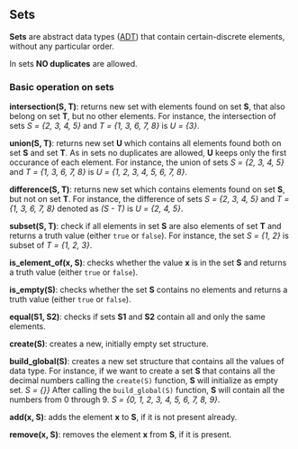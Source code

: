 ## Sets

**Sets** are abstract data types ([ADT](https://en.wikipedia.org/wiki/Abstract_data_type)) that contain certain-discrete elements, without any particular order. 

In sets **NO duplicates** are allowed.

### Basic operation on sets

**intersection(S, T)**: returns new set with elements found on set **S**, that also belong on set **T**, but no other elements. For instance, the intersection of sets  *S = {2, 3, 4, 5}*  and *T = {1, 3, 6, 7, 8}* is *U = {3}*.

**union(S, T)**: returns new set **U** which contains all elements found both on set **S** and set **T**. As in sets no duplicates are allowed, **U** keeps only the first occurance of each element. For instance, the union of sets *S = {2, 3, 4, 5}* and *T = {1, 3, 6, 7, 8}* is *U = {1, 2, 3, 4, 5, 6, 7, 8}*.

**difference(S, T)**: returns new set which contains elements found on set **S**, but not on set **T**. For instance, the difference of sets *S = {2, 3, 4, 5}* and *T = {1, 3, 6, 7, 8}* denoted as *(S - T)* is *U = {2, 4, 5}*.

**subset(S, T)**: check if all elements in set **S** are also elements of set **T** and returns a truth value (either `true` or `false`). For instance, the set *S = {1, 2}* is subset of *T = {1, 2, 3}*.

**is_element_of(x, S)**: checks whether the value **x** is in the set **S** and returns a truth value (either `true` or `false`).

**is_empty(S)**: checks whether the set **S** contains no elements and returns a truth value (either `true` or `false`).

**equal(S1, S2)**: checks if sets **S1** and **S2** contain all and only the same elements. 

**create(S)**: creates a new, initially empty set structure. 

**build_global(S)**: creates a new set structure that contains all the values of data type. For instance, if we want to create a set **S** that contains all the decimal numbers calling the `create(S)` function, **S** will initialize as empty set. *S = {}}* After calling the `build_global(S)` function, **S** will contain all the numbers from 0 through 9. *S = {0, 1, 2, 3, 4, 5, 6, 7, 8, 9}*.

**add(x, S)**: adds the element **x** to **S**, if it is not present already.

**remove(x, S)**: removes the element **x** from **S**, if it is present.